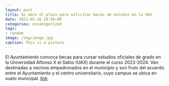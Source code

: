 ```yaml
---
layout: post
title: Se abre el plazo para solicitar becas de estudio en la UAX
date: 2023-05-26 19:59:09
categories: uncategorized
tags:
- random
image: /img/image.jpg
caption: This is a picture
---
```

El Ayuntamiento convoca becas para cursar estudios oficiales de grado en la Universidad Alfonso X el Sabio (UAX) durante el curso 2023-2024. Van destinadas a vecinos empadronados en el municipio y son fruto del acuerdo entre el Ayuntamiento y el centro universitario, cuyo campus se ubica en suelo municipal.  [link](https://www.ayto-villacanada.es/tu-ayuntamiento/se-abre-el-plazo-para-solicitar-becas-de-estudio-en-la-uax/)
